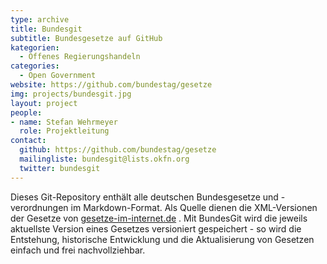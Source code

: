 ```yaml
---
type: archive
title: Bundesgit
subtitle: Bundesgesetze auf GitHub
kategorien:
  - Offenes Regierungshandeln
categories:
  - Open Government
website: https://github.com/bundestag/gesetze
img: projects/bundesgit.jpg
layout: project
people:
- name: Stefan Wehrmeyer
  role: Projektleitung
contact:
  github: https://github.com/bundestag/gesetze
  mailingliste: bundesgit@lists.okfn.org
  twitter: bundesgit
---
```

Dieses Git-Repository enthält alle deutschen Bundesgesetze und -verordnungen im Markdown-Format. Als Quelle dienen die XML-Versionen der Gesetze von [gesetze-im-internet.de](http://www.gesetze-im-internet.de) . Mit BundesGit wird die jeweils aktuellste Version eines Gesetzes versioniert gespeichert - so wird die Entstehung, historische Entwicklung und die Aktualisierung von Gesetzen einfach und frei nachvollziehbar.